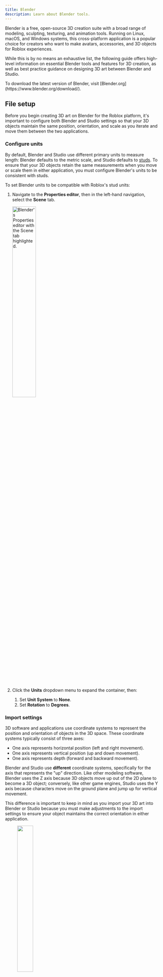 ```yaml
---
title: Blender
description: Learn about Blender tools.
---
```


Blender is a free, open-source 3D creation suite with a broad range of modeling, sculpting, texturing, and animation tools. Running on Linux, macOS, and Windows systems, this cross-platform application is a popular choice for creators who want to make avatars, accessories, and 3D objects for Roblox experiences.

While this is by no means an exhaustive list, the following guide offers high-level information on essential Blender tools and features for 3D creation, as well as best practice guidance on designing 3D art between Blender and Studio.

<Alert severity="info">
To download the latest version of Blender, visit [Blender.org](https://www.blender.org/download/).
</Alert>

## File setup

Before you begin creating 3D art on Blender for the Roblox platform, it's important to configure both Blender and Studio settings so that your 3D objects maintain the same position, orientation, and scale as you iterate and move them between the two applications.

### Configure units

By default, Blender and Studio use different primary units to measure length: Blender defaults to the metric scale, and Studio defaults to [studs](../physics/units.md). To ensure that your 3D objects retain the same measurements when you move or scale them in either application, you must configure Blender's units to be consistent with studs.

To set Blender units to be compatible with Roblox's stud units:

1. Navigate to the **Properties editor**, then in the left-hand navigation, select the **Scene** tab.

   <img src="../assets/art/blender-ui/scene-tab.jpg" width = "40%" alt="Blender's Properties editor with the Scene tab highlighted."/>

1. Click the **Units** dropdown menu to expand the container, then:
   1. Set **Unit System** to **None**.
   1. Set **Rotation** to **Degrees**.

### Import settings

3D software and applications use coordinate systems to represent the position and orientation of objects in the 3D space. These coordinate systems typically consist of three axes:

- One axis represents horizontal position (left and right movement).
- One axis represents vertical position (up and down movement).
- One axis represents depth (forward and backward movement).

Blender and Studio use **different** coordinate systems, specifically for the axis that represents the "up" direction. Like other modeling software, Blender uses the Z axis because 3D objects move up out of the 2D plane to become a 3D object; conversely, like other game engines, Studio uses the Y axis because characters move on the ground plane and jump up for vertical movement.

This difference is important to keep in mind as you import your 3D art into Blender or Studio because you must make adjustments to the import settings to ensure your object maintains the correct orientation in either application.

<GridContainer numColumns="2">
  <figure>
    <img src="../assets/art/3p-software/blender/NavigationGizmo.jpg" width = "35%" />
    <figcaption>Blender's Navigation Gizmo</figcaption>

  </figure>
  <figure>
    <img src="../assets/art/3p-software/blender/ViewSelector.jpg" width = "35%" />
    <figcaption>Studio's View Selector</figcaption>
  </figure>
</GridContainer>

#### Studio to Blender

To set Blender import settings for 3D objects from Studio:

1. In the top left-hand corner, click the hamburger menu. A popup menu displays.
1. Navigate to **File** > **Import** > **Wavefront (.obj)**, **FBX (.fbx)**, or **glTF 2.0 (.glb/.gltf)**. The **Blender File View** window displays.
1. Select one or multiple `.obj`, `.fbx`, or `.gltf` files that you want to import.
1. In the right-hand panel, navigate to the **General** section:

   1. Set **Scale** to **1** to keep the same scale from Studio.
   1. Set **Forward Axis** to **Z** to keep the same "forward" axis as Studio.
   1. Set **Up Axis** to **Y** to keep the same "up" axis as Studio.

   <img src="../assets/art/3p-software/blender/BlenderFileView-Import.png" width = "80%" alt="The Blender File View window with the General section highlighted."/>

1. In the bottom right-hand corner, click the **Import** button.

#### Blender to Studio

To set Studio import settings for 3D objects from Blender:

1. Navigate to **File** > **Import 3D**. Your local file browser displays.
1. Select and then confirm the 3D object's `.obj`, `.fbx`, or `.gltf` file(s) you want to import from your local system. The 3D Importer's **Import Preview** window displays.
1. In the right-hand panel, navigate to the **File General** section, then:

   1. Enable **Import Only as a Model** if you have multiple objects that you want to group into a `Class.Model` object.
   1. Enable **Upload to Roblox** if you want to create an asset with an asset ID that you can reference across projects.
   1. Set **Creator** to **Me** if you are the only one who needs to access the object, or to the group that owns the project you're working on. This latter setting ensures all eligible group members have permission to use the 3D object within the project.
   1. Enable **Insert Using Scene Position** so that the object retains the position you set in Blender.

   <img src="../assets/art/3p-software/blender/Studio-Import.png" width = "80%" alt="The Import Preview window with the File General section highlighted."/>

1. Navigate to the **File Transform** section, then set the following settings so that the object retains the same orientation from Blender:
   1. Set **World Forward** to **Front** to keep the same "forward" axis as Blender.
   1. Set **World Up** to **Top** to keep the same "up" axis as Blender.
1. Navigate to the **File Geometry** section, then set **Scale Unit** to **Stud** to keep the same scale from Blender.
1. At the bottom of the window, click the **Import** button. Your 3D object imports with the same scale and orientation from Blender.

### Export settings

Similar to the previous file setup section, it's important to consider Blender and Studio's different coordinate systems when you are ready to export your 3D art from Blender. By taking a little extra time in configuring your export settings, you can ensure your 3D objects maintain the correct orientation, scale, and position when you import them into Studio.

<Alert severity = 'warning'>
Avatar items, or other assets using specialized components, require unique export settings. See the following links for additional information:

<ul>
<li>For rigid accessories, see [accessory specifications](../art/accessories/specifications.md) and [accessory export settings](../art/accessories/export-settings.md).</li> <br />
<li>For layered accessories, see [layered accessory specifications](../art/accessories/clothing-specifications.md) and [layered export settings](../art/accessories/clothing-export-settings.md).</li> <br />
<li>For avatar characters, see [avatar specifications](../art/characters/specifications.md) and [avatar export settings](../art/characters/export-settings.md).</li>
</ul>
</Alert>

To set Blender settings for exporting 3D objects for Studio:

1. In the top left-hand corner, click the hamburger menu. A popup menu displays.
1. Navigate to **File** > **Export** > **Wavefront (.obj)**, **FBX (.fbx)**, or **glTF 2.0 (.glb/.gltf)**. The **Blender File View** window displays.
1. In the right-hand panel, navigate to the **Include** section, then enable **Limit to Selected Objects** to only export your selected objects.

   <img src="../assets/art/3p-software/blender/BlenderFileView-Export.png" width = "80%" alt="The Blender File View window with the General section highlighted."/>

1. In the **Transform** section
   1. If exporting `.fbx`, set **Apply Scalings** to **FBX Unit Scale** so that your object(s) keep the same scale in Studio. For more scaling information, see [Adjust scale](#adjust-scale-fbx).
   1. Set **Forward** to **Z Forward** to keep the same "forward" axis as Blender.
   1. Set **Up** to **Y Up** to keep the same "up" axis as Blender.
1. In the bottom right-hand corner, click the **Export** button. Your 3D object is now ready to [import into Studio](#blender-to-studio).

### Adjust scale (FBX)

The FBX (`.fbx`) file format is widely used in 3D workflows due to its broad support across modeling tools and game engines. However, when exporting from Blender using its default `.fbx` settings, models often import at an unexpectedly large scale in Roblox Studio.

<Alert severity = 'info'>Roblox Studio also supports GLTF (`.gltf`) formats which do not require these additional scaling configurations.</Alert>

<img src="../assets/modeling/meshes/Blender-Scale-Examples.png" width="65%" alt="Two default Blender cubes imported in Studio with different scales."/>

If you rely on `.fbx` in your workflow, proper export settings or project settings are essential to ensure that your models appear at the correct size and maintain their intended proportions across platforms.

There are many ways to configure your model so your `.fbx` model scales as expected in Studio. See the following popular settings to manage scaling:

<table>
<thead>
  <tr>
    <th>Blender setting</th>
    <th style={{width:"30%"}}>UI</th>
    <th>Description</th>
  </tr>
  </thead>
<tbody>
  <tr>
    <td>During export, set **Transform** > **Apply Scaling** to **FBX Unit Scale**.</td>
    <td><img src="../assets/modeling/skinned-meshes/Blender-Export-Settings-5.png" width="90%" alt="Two default Blender cubes imported in Studio with different scales."/></td>
    <td>Models exported with this setting import into Studio or back into Blender at the same scale. <br/><br/>Make sure all other scaling values in project or export settings are set to default (`1.0`).<br/><br/>
    This is the recommended way to export `.fbx` files at the same scale.</td>
  </tr>
  <tr>
    <td>During export, set **Transform** > **Scale** to **.01**.</td>
    <td><img src="../assets/modeling/skinned-meshes/Blender-Export-Settings-2.png" width="90%" alt="Two default Blender cubes imported in Studio with different scales."/></td>
    <td>This scales down your export so that the model imports into Studio at the expected scale. <br /><br />If you intend on importing this model back in Blender or any non-Studio tool, you might need to scale up the model on import, otherwise the model will import unexpectedly small.</td>
  </tr>
  <tr>
    <td>In the **Scene Properties** panel, set **Units** > **Unit Scale** to .**01**. </td>
    <td><img src="../assets/modeling/skinned-meshes/Blender-Scene-Units-Settings.png" width="90%" alt="Two default Blender cubes imported in Studio with different scales."/></td>
    <td>This scales down your entire scene so that the model imports into Studio at the expected scale. If you adjusted your scene units, you can export models using default settings into Studio.<br /><br />Working on models at `.01` scale can cause unexpected Blender issues, such as camera difficulties, issues with modifiers, or other complications. <br /><br />If you intend on importing this model back in Blender, you might need to scale up the model on import, otherwise the model will import unexpectedly small.</td>
  </tr>
</tbody></table>

<Alert severity = 'warning'> <AlertTitle>Note on existing resources</AlertTitle> <br /> Many reference files, demo projects, and downloadable assets may use older or inconsistent scale settings. Likewise, tutorials and guides might recommend different approaches for handling scale between Blender and Studio. <br/><br/>Always test and validate any external resources to ensure they work correctly with your current export workflow.</Alert>

## Fundamentals

Before you take a look at all of the common modeling, sculpting, and texturing tools for making 3D art for Studio, let's review Blender's fundamental interface elements that are important for navigating through the application and finding the appropriate menus and controls for your specific 3D creation task.

### Workspaces

<img src="../assets/art/blender-ui/Workspaces.png" width = "100%" alt="Blender's UI with workspaces highlighted."/>

**Workspaces** are preset window layouts with specialized UI configurations and tooling for different 3D creation work like modeling, sculpting, or texturing. You can use these workspace configurations as-is, or you can customize them to work for you as you quickly swap between different tasks.

<Alert severity="info">
For information on additional workspaces, see Blender's official [Workspaces](https://docs.blender.org/manual/en/2.81/interface/window_system/workspaces.html) documentation.
</Alert>

There are many default workspaces, but the following are the most common for creating 3D art for the Roblox platform.

<Tabs>
<TabItem key = "1" label="Layout">

<img src="../assets/art/3p-software/blender/Layout_Workspace.png" width = "60%" alt="Blender's Topbar with the Layout workspace highlighted."/>

The **Layout** workspace is the default workspace when you load a Blender file, and it provides basic tools for previewing and transforming your 3D objects, such as the Move, Scale, and Rotate tools. The default layout of this workspace includes the following UI for easy access as you set up your 3D art:

- [3D Viewport](https://docs.blender.org/manual/en/latest/editors/3dview/introduction.html) - Displays the entire scene.
- [Outliner](https://docs.blender.org/manual/en/latest/editors/outliner/introduction.html) - Displays all objects in the scene, comparable to Studio's Explorer window.
- [Properties Editor](https://docs.blender.org/manual/en/latest/editors/properties_editor.html) - Displays editable data for the active object, comparable to Studio's Properties window.
- [Timeline Editor](https://docs.blender.org/manual/en/latest/editors/timeline.html) - Displays all animation keyframes, comparable to the Animation Editor's timeline.

</TabItem>
<TabItem key = "2" label="Modeling">

<img src="../assets/art/3p-software/blender/Modeling_Workspace.png" width = "60%" alt="Blender's Topbar with the Modeling workspace highlighted."/>

The **Modeling** workspace is very similar to the Layout workspace, but it offers more space for the 3D Viewport so that you can focus on modifying the geometry of your 3D objects. If you swap between the Modeling and Layout workspaces, you can see the Properties Editor expand, the Outliner shrink in size, and the Timeline Editor disappear altogether.

The default layout of this workspace includes the following UI for modeling your 3D art:

- [3D Viewport](https://docs.blender.org/manual/en/latest/editors/3dview/introduction.html) - Displays the entire scene.
- [Outliner](https://docs.blender.org/manual/en/latest/editors/outliner/introduction.html) - Displays all objects in the scene, comparable to Studio's Explorer window.
- [Properties Editor](https://docs.blender.org/manual/en/latest/editors/properties_editor.html) - Displays editable data for the active object, comparable to Studio's Properties window.

The most common Roblox creator use case for this workspace is to create the geometrical shape of the 3D art before texturing or animating the geometry.

</TabItem>
<TabItem key = "3" label="Sculpting">

<img src="../assets/art/3p-software/blender/Sculpting_Workspace.png" width = "60%" alt="Blender's Topbar with the Sculpting workspace highlighted."/>

The **Sculpting** workspace provides sculpting tools for modifying meshes with over 20 unique brush types, such as Clay, Inflate, Smooth, and Flatten. Like other common sculpting software, this workspace also provides tooling to mask specific geometry so you can focus on sculpting specific areas without affecting the rest of the mesh.

The default layout of this workspace includes the following UI for sculpting your 3D art:

- [3D Viewport](https://docs.blender.org/manual/en/latest/editors/3dview/introduction.html) - Displays the entire scene.
- [Outliner](https://docs.blender.org/manual/en/latest/editors/outliner/introduction.html) - Displays all objects in the scene, comparable to Studio's Explorer window.
- [Properties Editor](https://docs.blender.org/manual/en/latest/editors/properties_editor.html) - Displays editable data for the active object, comparable to Studio's Properties window.

The most common Roblox creator use case for this workspace is to create organic 3D art like humans, animals, and plants.

</TabItem>
<TabItem key = "4" label="UV Editing">

<img src="../assets/art/3p-software/blender/UVEditing_Workspace.png" width = "60%" alt="Blender's Topbar with the UV Editing workspace highlighted."/>

The **UV Editing** workspace provides tools for UV mapping texture coordinates to 3D surfaces. The most striking visual change in this workspace is the addition of the UV Editor to allow you to view both your texture and your object on the same screen as you unwrap and adjust UVs.

The default layout of this workspace includes the following UI for UV mapping your 3D art:

- [UV Editor](https://docs.blender.org/manual/en/latest/editors/uv/introduction.html) - Displays the image texture that you're mapping onto your 3D object.
- [3D Viewport](https://docs.blender.org/manual/en/latest/editors/3dview/introduction.html) - Displays the entire scene.
- [Outliner](https://docs.blender.org/manual/en/latest/editors/outliner/introduction.html) - Displays all objects in the scene, comparable to Studio's Explorer window.
- [Properties Editor](https://docs.blender.org/manual/en/latest/editors/properties_editor.html) - Displays editable data for the active object, comparable to Studio's Properties window.

The most common Roblox creator use case for this workspace is to create and use trim sheets that you can apply to multiple 3D objects at once. This allows you to add significantly more visual complexity to your experiences without having to import additional textures, saving you a negative impact on memory. For more information on this process, see [Develop polished assets - Trim sheets](../tutorials/curriculums/environmental-art/develop-polished-assets.md#trim-sheets) in the Environmental art curriculum.

<Alert severity="info">
For more information on UV unwrapping, see Blender's official [Unwrapping Introduction](https://docs.blender.org/manual/en/latest/modeling/meshes/uv/unwrapping/introduction.html) documentation.
</Alert>

</TabItem>
<TabItem key = "5" label="Texture Paint">

<img src="../assets/art/3p-software/blender/TexturePaint_Workspace.png" width = "60%" alt="Blender's Topbar  with the Texture Painting workspace highlighted."/>

The **Texture Paint** workspace provides tools for coloring image textures onto geometry. Similar to the UV Editing workspace, the most striking visual change in this workspace is the addition of the Image Editor in Paint mode to allow you to view both your texture and your object on the same screen as you paint.

The default layout of this workspace includes the following UI for texture painting your 3D art:

- [Image Editor](https://docs.blender.org/manual/en/latest/editors/image/introduction.html) - Displays tools to create, view, and edit images that you can apply to the active object.
- [3D Viewport](https://docs.blender.org/manual/en/latest/editors/3dview/introduction.html) - Displays the entire scene.
- [Outliner](https://docs.blender.org/manual/en/latest/editors/outliner/introduction.html) - Displays all objects in the scene, comparable to Studio's Explorer window.
- [Properties Editor](https://docs.blender.org/manual/en/latest/editors/properties_editor.html) - Displays editable data for the active object, comparable to Studio's Properties window.

The most common Roblox creator use case for this workspace is to create a unique texture for characters, accessories, or important 3D objects that players regualarly interact with in experiences.

<Alert severity="info">
For more information on texture painting, see Blender's official [Texture Paint Introduction](https://docs.blender.org/manual/en/latest/sculpt_paint/texture_paint/introduction.html) documentation.
</Alert>

</TabItem>
</Tabs>

### 3D Viewport

<img src="../assets/art/blender-ui/3DViewport.png" width = "100%" alt="Blender's UI with the 3D Viewport highlighted."/>

Comparable to Studio's viewport, the **3D Viewport** lets you view and interact with your 3D objects as they exist in the 3D space. You can navigate through the scene, transform objects with your mouse, and see your changes in real time as you design your 3D art.

<Alert severity="info">
For more information, see Blender's official [3D Viewport](https://docs.blender.org/manual/en/latest/editors/3dview/introduction.html) documentation.
</Alert>

### Modes

<img src="../assets/art/blender-ui/Modes.png" width = "100%" alt="Blender's UI with the Modes selector highlighted."/>

**Modes** offer additional tooling for editing 3D objects in the 3D Viewport. When you select a new mode from the Modes selector:

- The Header displays new menu options.
- The Toolbar displays a new set of tools.
- Editors and their buttons and panels enable or disable appropriately.

Depending on which mode is active, your cursor can change into a brush, such as in paint or sculpt modes, and the 3D Viewport can change how it displays objects for that particular task, such as darkening an object so you can more easily see your paint strokes. As you learn Blender, it's useful to experiment with different modes to see what tools are available for your particular 3D creation task.

<Alert severity="info">
For more information on modes, see Blender's official [Object Modes](https://docs.blender.org/manual/en/latest/editors/3dview/modes.html) documentation.
</Alert>

<Tabs>
<TabItem key = "1" label="Object">

<img src="../assets/art/blender-ui/Object-Mode.jpg" width = "20%" alt="Blender's Modes selector with the Object Mode menu item highlighted."/>

**Object mode** is the default mode, and it provides tooling that's available for all object types, such as positioning vertices, edges, and faces, rotating and scaling objects, and measuring distance and angles. This mode is useful for high-level object transformations.

</TabItem>
<TabItem key = "2" label="Edit">

<img src="../assets/art/blender-ui/Edit-Mode.jpg" width = "20%" alt="Blender's Modes selector with the Edit Mode menu item highlighted."/>

**Edit mode** provides tooling for editing an object's shape. This mode is useful for more detailed object transformations, such as insetting faces, extruding regions, creating loop cuts, and beveling.

</TabItem>
<TabItem key = "3" label="Sculpt">

<img src="../assets/art/blender-ui/Sculpt-Mode.jpg" width = "20%" alt="Blender's Modes selector with the Sculpt Mode menu item highlighted."/>

**Sculpt mode** provides tooling for editing a mesh's shape. This mode is useful for creating more organic 3D art, such as humans, animals, and plants.

</TabItem>
<TabItem key = "4" label="Vertex Paint">

<img src="../assets/art/blender-ui/VertexPaint-Mode.jpg" width = "20%" alt="Blender's Modes selector with the Vertex Paint Mode menu item highlighted."/>

**Vertex Paint** mode provides tooling to set a mesh's vertices to specific colors. This mode is useful for when you want to paint the object itself instead of applying a texture onto the geometry.

</TabItem>
<TabItem key = "5" label="Weight Paint">

<img src="../assets/art/blender-ui/WeightPaint-Mode.jpg" width = "20%" alt="Blender's Object Mode dropdown with the Weight Paint Mode menu item highlighted."/>

**Weight Paint** mode provides tooling for vertex group weight painting. This mode is useful when you're creating avatars because it allows you to specify which parts of their body are influenced by parts of their armature.

</TabItem>
<TabItem key = "6" label="Texture Paint">

<img src="../assets/art/blender-ui/TexturePaint-Mode.jpg" width = "20%" alt="Blender's Object Mode dropdown with the Texture Paint Mode menu item highlighted."/>

**Texture Paint** mode provides tooling to paint a texture directly on a 3D object. This mode is useful for when you want to apply a texture onto the geometry instead of painting the object's vertices.

</TabItem>
</Tabs>

### Toolbar

<img src="../assets/art/blender-ui/Toolbar.png" width = "100%" alt="Blender's UI with the Toolbar highlighted."/>

The **Toolbar** is a vertical menu of tools on the left-hand side of the 3D Viewport. Each time you switch modes, the Toolbar responds by displaying a new unique set of tools for that particular mode.

<Alert severity="info">
For more information on the Toolbar, see Blender's official [Toolbar](https://docs.blender.org/manual/en/latest/editors/3dview/toolbar/index.html) documentation.
</Alert>

### 3D Cursor

<img src="../assets/art/blender-ui/3DCursor.png" width = "100%" alt="Blender's UI with the 3D Cursor highlighted."/>

The **3D Cursor** is a moveable reference point in the 3D space that has both location and rotation data. While this tool has many different uses, the most common are using its position and orientation to:

- Create precise transformations.
- Place new objects into the scene.
- Move objects or their vertices to new points in the 3D space.
- Reposition pivot point locations.

<Alert severity="info">
For more information on the 3D Cursor, see Blender's official [3D Cursor](https://docs.blender.org/manual/en/latest/editors/3dview/3d_cursor.html) documentation.
</Alert>

## Modeling tools

Now that you know how to navigate the user interface and change tools according to your specific 3D creation task, let's take a closer look at the most common modeling tools that allow you to change the shape of 3D objects by either impacting the entire mesh or one of the three basic elements of meshes:

- **Vertex** - A single point on the mesh.
- **Edge** - A line that connects two vertices.
- **Face** - A surface area between three or more vertices.

Each of the following sections details how you can use each tool for objects and/or mesh elements, the hotkeys you can use to activate the tool, and their most common use cases for creating 3D art for the Roblox platform.

<GridContainer numColumns="3">
  <figure>
    <img src="../assets/art/3p-software/blender/Vertex.png" alt="A single active vertex on a cube mesh." />
    <figcaption>Vertex</figcaption>
  </figure>
  <figure>
    <img src="../assets/art/3p-software/blender/Edge.png"alt="A single active edge on a cube mesh."/>
    <figcaption>Edge</figcaption>
  </figure>
	<figure>
    <img src="../assets/art/3p-software/blender/Face.png" alt="A single active face on a cube mesh." />
    <figcaption>Face</figcaption>
  </figure>
</GridContainer>

<Alert severity="info">
For more information on any of these mesh elements, see Blender's official [Mesh Structure](https://docs.blender.org/manual/en/latest/modeling/meshes/structure.html) documentation.
</Alert>

### Grab

<video controls src="../assets/art/3p-software/blender/grab-tool.mp4" width="80%"></video>

The **Grab** tool lets you move objects, vertices, edges, and faces from the 3D space, and it's one of the most essential tools for positioning objects or mesh elements in a scene. Many Roblox creators use this tool for editing purposes, such as positioning vertices, edges, and faces to a particular stud unit in the 3D space.

To use the Grab tool:

1. In either **Object** or **Edit** mode, select one or multiple objects, vertices, edges, or faces.
1. Press the <kbd>G</kbd> hotkey to activate the tool.
1. Move the mouse to reposition your selection. For further precision:
   - Press <kbd>X</kbd>, <kbd>Y</kbd>, or <kbd>Z</kbd> after you press <kbd>G</kbd> to constrain movement to the **X**, **Y**, or **Z** axis, respectively.
   - Double-press an axis key to slide vertices or edges along their natural path.
   - Hold <kbd>Shift</kbd> while moving your mouse to slow down movement for fine adjustments.
1. Left-click or press <kbd>Enter</kbd> to confirm the new position.

<Alert severity="info">
For more information on this tool, see Blender's official [Move](https://docs.blender.org/manual/en/latest/scene_layout/object/editing/transform/move.html) documentation.
</Alert>

### Snap

<video controls src="../assets/art/3p-software/blender/snap-tool.mp4" width="80%"></video>

The **Snap** tool lets you align objects and mesh elements by snapping them to other objects, mesh elements, or the 3D space's grid. Many Roblox creators use this tool to precisely position multiple objects together in the scene so that they can evaluate how they work together in an environment, particularly in regard to position, orientation, and scale.

To use the Snap tool:

1. In **Object** or **Edit** mode, navigate to the header, then click the **Snapping** button. A contextual menu displays.

<img src="../assets/art/3p-software/blender/Snapping.png" width = "40%" alt="Blender's header with the Snapping button highlighted."/>

1. In the contextual menu,
   1. Set **Snap Base** to one of the following:
      - **Closest** - Snaps using the vertex that's closest to the target.
      - **Center** - Snaps using the pivot point.
      - **Median** - Snaps using the median of the selection.
      - **Active** - In Object mode, this setting snaps using the origin of the active element; in Edit mode, this setting snaps using the center of the active element.
   1. Set **Snap Target** to one of the following:
      - **Increment** - Snaps to grid points from the selection's location.
      - **Grid** - Snaps to the grid in the 3D viewport.
      - **Vertex** - Snaps to the vertex that's closest to the mouse cursor.
      - **Edge** - Snaps to the edge that's closest to the mouse cursor.
      - **Face** - Snaps to the face that's closest to the mouse cursor.
      - **Volume** - Snaps the selection to a depth that's centered inside the object under the cursor.
      - **Edge Center** - Snaps to the centerpoint of the edge that's closest to the mouse cursor.
      - **Edge Perpendicular** - Snaps to a specific point on the edge so that the line from the selection's original location to its new location is perpendicular to that edge.
   1. Set **Affect** to one of the following:
      - **Move** - Snaps while moving the selection.
      - **Rotate** - Snaps while rotating the selection.
      - **Scale** - Snaps while scaling the selection.
1. Press <kbd>Shift</kbd> + <kbd>Tab</kbd> to activate the tool.
1. For further precision, hold <kbd>Shift</kbd> to snap the selection in finer increments.
1. Move, rotate, or scale an object or mesh element according to your settings.

<Alert severity="info">
For more information on this tool, see Blender's official [Snapping](https://docs.blender.org/manual/en/latest/editors/3dview/controls/snapping.html) documentation.
</Alert>

### Inset

<video controls src="../assets/art/3p-software/blender/inset-tool.mp4" width="80%"></video>

The **Inset** tool lets you create an inset with adjustable thickness and depth from a face or group of faces. Many Roblox creators use this tool to create uniform fine details in their meshes while maintaining a clean edge flow for their topology.

To use the Inset tool:

1. In **Edit** mode, select one or multiple faces.
1. Press the <kbd>I</kbd> hotkey to activate the tool.
1. Move the mouse to adjust your inset's size. For further precision:
   - Hold <kbd>Ctrl</kbd> to adjust the depth of the inset.
   - Hold <kbd>Shift</kbd> while moving your mouse to slow down movement for fine adjustments.
   - Press <kbd>I</kbd> again to inset each active face.
1. Left-click or press <kbd>Enter</kbd> to confirm your inset(s).

<Alert severity="info">
For more information on this tool, see Blender's official [Inset Faces](https://docs.blender.org/manual/en/latest/modeling/meshes/editing/face/inset_faces.html) documentation.
</Alert>

### Extrude

<video controls src="../assets/art/3p-software/blender/extrude-tool.mp4" width="80%"></video>

The **Extrude** tool lets you create new geometry by pulling out new faces, edges, or vertices from existing geometry. Many Roblox creators use this tool to create depth, volume, and complex shapes from Blender's primitive meshes.

To use the Extrude tool:

1. In **Edit** mode, select one or multiple vertices, edges, or faces.
1. Press the <kbd>E</kbd> hotkey to activate the tool.
1. Move the mouse to adjust your extrusion's length. For further precision, press <kbd>X</kbd>, <kbd>Y</kbd>, or <kbd>Z</kbd> after you press <kbd>E</kbd> to constrain movement to the **X**, **Y**, or **Z** axis, respectively.
1. Left-click or press <kbd>Enter</kbd> to confirm your extrusion(s).

<Alert severity="info">
For more information on this tool, see the following official Blender documentation:
- [Extrude](https://docs.blender.org/manual/en/latest/modeling/meshes/editing/mesh/extrude.html)
- [Extrude Vertices](https://docs.blender.org/manual/en/latest/modeling/meshes/editing/vertex/extrude_vertices.html)
- [Extrude Edges](https://docs.blender.org/manual/en/latest/modeling/meshes/editing/edge/extrude_edges.html)
- [Extrude Faces](https://docs.blender.org/manual/en/latest/modeling/meshes/editing/face/extrude_faces.html)
</Alert>

### Subdivide

<video controls src="../assets/art/3p-software/blender/subdivide-tool.mp4" width="80%"></video>

The **Subdivide** tool lets you cut edges or faces into smaller divisions, a process that adds new vertices and resolution to your meshes. Many Roblox creators use this tool to create smooth curves, add fine details to surfaces, and prepare meshes before applying additional modifiers.

To use the Subdivide tool:

1. In **Edit** mode, select one or edges or faces.
1. Right-click to display a contextual menu for your active edges or faces, then select **Subdivide** to activate the tool. The Subdivide panel displays.
1. Set **Number of Cuts** to the number of subdivisions you want for your edges or faces.

   <img src="../assets/art/3p-software/blender/Subdivide-Panel.png" width = "40%" alt="The Subdivide panel with the Number of Cuts setting highlighted."/>

1. Left-click to confirm your subdivision(s).

<Alert severity="info">
For more information on this tool, see Blender's official [Subdivide](https://docs.blender.org/manual/en/latest/modeling/meshes/editing/edge/subdivide.html) documentation.
</Alert>

### Bridge Edge Loops

<video controls src="../assets/art/3p-software/blender/bel-tool.mp4" width="80%"></video>

The **Bridge Edge Loops** tool lets you connect multiple edge loops with faces. Many creators use this tool to fill gaps without manually creating new faces, merge complex sections of their meshes, and maintain clean topology for smooth deformations.

To use the Bridge Edge Loops tool:

1. In **Edit** mode, select two or more edge loops that you want to connect.
1. Press the <kbd>Ctrl</kbd> + <kbd>E</kbd> hotkey to display a contextual menu for your active edge loops, then select **Bridge Edge Loops** to activate the tool.The **Bridge Edge Loops** panel displays.
1. Set **Number of Cuts** to the number of subdivisions you want for your new bridge.
1. **(Optional)** For further precision for curved bridges, increase **Smoothness** to create a more rounded bridge.
1. Left-click to confirm your bridge.

<Alert severity="info">
For more information on this tool, see Blender's official [Bridge Edge Loops](https://docs.blender.org/manual/en/latest/modeling/meshes/editing/edge/bridge_edge_loops.html) documentation.
</Alert>

### Fill

<video controls src="../assets/art/3p-software/blender/fill-tool.mp4" width="80%"></video>

The **Fill** tool lets you create triangular faces between any active edges or vertices, as long as they form one or more complete perimeters. Many Roblox creators use this tool to close gaps in their meshes so that they're watertight, or without exposed holes.

To use the Fill tool:

1. In **Edit** mode, select at least three vertices or two or more edges that form at least one complete perimeter.
1. Press <kbd>Alt</kbd> + <kbd>F</kbd> to activate the tool.
1. **(Optional)** In the **Fill** panel, enable **Beauty** to arrange the triangles nicely.
1. Left-click to confirm your new face.

<Alert severity="info">
For more information on this tool, see Blender's official [Fill](https://docs.blender.org/manual/en/latest/modeling/meshes/editing/face/fill.html) documentation.
</Alert>

### New Faces from Edges

<video controls src="../assets/art/3p-software/blender/nffe-tool.mp4" width="80%"></video>

The **New Faces from Edges** tool lets you either create an edge if only two vertices are active, otherwise it creates a face between the active mesh elements. Many Roblox creators use this tool to close many gaps at once in their meshes so that the meshes are watertight, or to create geometry between many solitary vertices.

To use the New Faces from Edges tool:

1. In **Edit** mode, select at least three vertices, or two or more edges that form one or more complete perimeters.
1. Press the <kbd>F</kbd> hotkey to activate the tool.
1. Left-click to confirm your new face.

<Alert severity="info">
For more information on this tool, see Blender's official [New Edge/Face from Vertices](https://docs.blender.org/manual/en/latest/modeling/meshes/editing/vertex/make_face_edge.html) documentation.
</Alert>

### Dissolve

<video controls src="../assets/art/3p-software/blender/dissolve-tool.mp4" width="80%"></video>

The **Dissolve** tool lets you remove geometry without leaving holes in your meshes. Many Roblox creators use this tool to optimize their 3D art, merge geometry, or remove unnecessary mesh elements while retaining the overall structure of the mesh.

To use the Dissolve tool:

1. In **Edit** mode, select the vertices, edges, or faces that you want to remove from your mesh.
1. Right-click to display a contextual menu for your active mesh elements, then:
   1. If your selection is made up of vertices, select **Dissolve Vertices** to remove the active vertices and merge their neighboring edges.
   1. If your selection is made up of edges, select **Dissolve Edges** to remove the active edges and join the surrounding faces to maintain the edge's outline.
   1. If your selection is made up of faces, select **Dissolve Faces** to remove the active face(s) and fill the gap with a new face, if necessary.

<Alert severity="info">
For more information on this tool, see Blender's official [Deleting & Dissolving](https://docs.blender.org/manual/en/latest/modeling/meshes/editing/mesh/delete.html#dissolve) documentation.
</Alert>

### Delete

<video controls src="../assets/art/3p-software/blender/delete-tool.mp4" width="80%"></video>

The **Delete** tool lets you completely remove geometry from your meshes, leaving one or many holes wherever geometry was removed. Many Roblox creators use this tool instead of the Dissolve tool whenever they want to restructure their meshes during the iteration process.

To use the Delete tool:

1. In **Edit** mode, select the vertices, edges, or faces that you want to remove from your mesh.
1. Press the <kbd>X</kbd> hotkey to display a contextual menu for your selection.
1. Choose one of the following menu items:
   1. Select **Vertices** to delete all active vertices, removing any faces or edges they are connected to.
   1. Select **Edges** to delete all active edges, removing any faces that the edge shares with it.
   1. Select **Faces** to remove all active faces, removing any edges they are connected to.
   1. Select **Only Edges and Faces** to remove only the active edges and adjacent faces.
   1. Select **Only Faces** to remove all active faces without also affecting active edges in the selection.

<Alert severity="info">
For more information on this tool, see Blender's official [Deleting & Dissolving](https://docs.blender.org/manual/en/latest/modeling/meshes/editing/mesh/delete.html#delete) documentation.
</Alert>

### Mirror Modifier

<video controls src="../assets/art/3p-software/blender/MM-Tool.mp4" width="80%"></video>

The **Mirror modifier** lets you mirror geometry across one or multiple axes so that you can create symmetrical 3D art with minimal effort. Many Roblox creators use this tool while modeling avatars or architectural objects that are important to be perfectly symmetrical.

To use the Mirror modifier:

1. In **Object** mode, select the object that you want to mirror.
1. Navigate to the **Properties editor**, then in the lefthand navigation, select the **Modifiers** tab.

   <img src="../assets/art/blender-ui/Modifiers-Tab.png" width = "40%" alt="Blender's Properties editor with the Modifiers tab highlighted."/>

1. Click the **Add Modifier** button, then insert the **Mirror** modifier.
1. Set **Axis** to **X**, **Y**, and/or **Z** to mirror along one or many axes.
1. In **Edit** mode, modify your object or any of its mesh elements to see your modifications mirror along an axis or multiple axes.

## Texturing tools

After you finish modeling your 3D object, it's time to apply a texture to your mesh so that it has additional visual characteristics, such as color, depth, and roughness through a [texture map](../art/modeling/surface-appearance.md). These are details that modeling alone can't provide, transforming your object from a blank shape to something that looks either realistic or stylized according to your experience's art requirements.

<GridContainer numColumns="2">
  <figure>
    <img src="../assets/art/3p-software/blender/NoTexture.png" width = "60%" />
    <figcaption>Model without a texture</figcaption>

  </figure>
  <figure>
    <img src="../assets/art/3p-software/blender/WithTexture.png" width = "60%" />
    <figcaption>Model with a texture</figcaption>
  </figure>
</GridContainer>

Each of the following sections details how you can use each tool for either UV editing or vertex painting objects, the hotkeys you can use to activate the tool, and their most common use cases for texturing 3D art for the Roblox platform.

### UV editing

UV editing is the process of unwrapping your 3D object's faces and mapping them onto a 2D image texture. This process allows you to use a single texture to apply visual characteristics to multiple objects in Blender, saving you a negative impact on memory in Studio. For example, the following door frame, ceiling, and card reader meshes in the [Laser Tag](../resources/templates.md#laser-tag) template all use the same UV map to add metal adornments.

<GridContainer numColumns="3">
  <figure>
    <img src="../assets/tutorials/environmental-art-curriculum/Section2/TrimSheets-Doorway.jpg" alt="An doorway with trim sheet textures applied." width="100%"/>
  </figure>
  <figure>
    <img src="../assets/tutorials/environmental-art-curriculum/Section2/TrimSheets-Ceiling.jpg" alt="A group of ceiling tiles with trim sheet textures applied." width="100%"/>
  </figure>
  <figure>
    <img src="../assets/tutorials/environmental-art-curriculum/Section2/TrimSheets-Reader.jpg" alt="A futuristic card reader with trim sheet textures applied." width="100%"/>
  </figure>
</GridContainer>

The "UV" in UV editing stands for the axes on the 2D image map that you use during the mapping process:

- U axis - The horizontal position (left and right movement).
- V axis - The vertical position (up and down movement).

Because 3D objects use the X, Y, and Z axes in the 3D space, 3D creation applications typically use U and V to avoid confusion when referring to coordinates in 2D image space. That being said, many Blender UI workflows still use X and Y, so it's helpful to know the 2D space equivalent axis.

When you unwrap a 3D object, all active faces flatten into the 2D space in the UV Editor to make up the **UV map**, and different sections of the model split into separate groupings, commonly referred to as **UV islands**. For example, if you were to unwrap a standard Blender cube, each face would become its own UV island in the UV map.

<GridContainer numColumns="2">
  <figure>
    <img src="../assets/art/3p-software/blender/CubeMap.png" alt="A UV map of a 3D cube." width="60%"/>
    <figcaption>UV map in the UV Editor</figcaption>
  </figure>
  <figure>
    <img src="../assets/art/3p-software/blender/UV-Cube.png" alt="The 3D cube that is being unwrapped." width="60%"/>
    <figcaption>Cube in the 3D Viewport</figcaption>
  </figure>
</GridContainer>

Every point, line, and face in the UV map corresponds to a vertex, edge, and face in the mesh. This means that when you move UV islands to different parts of the texture, their corresponding vertices, edges, and faces update to reflect the area of the texture that they now overlap.

Blender often creates UV islands along **seams**, or connected edges, to minimize distortion and make it easier for you to apply your texture. While this default UV island configuration is a great place to start, it's almost always necessary to modify each island's position, orientation, and scale to overlap the area of the texture you want to project, or mark your own seams to focus on texturing specific areas at a time.

By investing the time to unwrap, arrange, and map your UV islands, you can improve your texture quality and reduce stretching or distortion on all of your 3D art. The following subsections highlight the most common tools for this process, specifically in regards to unwrapping and mapping your objects.

<Alert severity="info">
For more high-level information on this process, see Blender's official [UV Editor](https://docs.blender.org/manual/en/latest/editors/uv/introduction.html) and [Getting Started with UVs](https://docs.blender.org/manual/en/latest/modeling/meshes/uv/unwrapping/introduction.html#getting-started) documentation.
</Alert>

#### Mark Seam

The **Mark Seam** tool lets you manually break up a 3D object's UV map into smaller, manageable sections. While this step in the unwrapping process is technically optional, many Roblox creators find it useful for concentrating on collections of related faces for complex objects that require a lot of detailed texture work.

For example, the following rivet gun requires a metal texture for the barrel, and a leather texture for the grip. To make it easier to texture this object, you can mark the seams of the grip, unwrap just the faces between those seams, then map it to a leather texture image.

<GridContainer numColumns="2">
  <figure>
    <img src="../assets/art/3p-software/blender/MS-UVMap-Gun.png" alt="A UV map of a grip on a rivet gun." width="84%"/>
    <figcaption>Grip UV map in the UV Editor</figcaption>
  </figure>
  <figure>
    <img src="../assets/art/3p-software/blender/MS-Seams-Gun.png" alt="The marked seams and enclosed faces on the rivet gun that are being unwrapped." width="60%"/>
    <figcaption>Marked seams in the 3D Viewport</figcaption>
  </figure>
</GridContainer>

To use the Mark Seam tool:

1. Open the **UV Editing** workspace. The UV Editor displays on the lefthand side of the screen, and the 3D viewport displays on the righthand side of the screen in Edit mode.
1. In the **3D Viewport**, navigate to your 3D object, then select the edges where you want to create seams.
1. Press the <kbd>Ctrl</kbd> + <kbd>E</kbd> hotkey to open the **Edge** contextual menu.
1. Select **Mark Seam**. The seam turns red and is ready for the Unwrap tool.

When you are ready to unwrap your object, Blender will unwrap the enclosed faces of the seam as its own island.

<Alert severity="info">
For more information on this tool, see Blender's official [Seams](https://docs.blender.org/manual/en/latest/modeling/meshes/uv/unwrapping/seams.html) documentation.
</Alert>

#### Unwrap

The **Unwrap** tool lets you unwrap and clean up the UV map of any marked seams or active faces of a 3D object so that you have a solid foundation of UV islands to work with. This can quickly take UV coordinates from being a complete mess to something more manageable.

Many Roblox creators use this tool for complex shapes that they need full control over when applying textures, such as characters, clothes, and curvy objects, because it works quickly and avoids stretching and distortion.

<GridContainer numColumns="2">
  <figure>
    <img src="../assets/art/3p-software/blender/Before-Unwrap.png" alt="A chaotic with disorganized islands." width="75%"/>
    <figcaption>Before using the Unwrap tool</figcaption>
  </figure>
  <figure>
    <img src="../assets/art/3p-software/blender/After-Unwrap.png" alt="A clean UV map with organized islands." width="70%"/>
    <figcaption>After using the Unwrap tool</figcaption>
  </figure>
</GridContainer>

To use the Unwrap tool:

1. Open the **UV Editing** workspace. The UV Editor displays on the lefthand side of the screen, and the 3D viewport displays on the righthand side of the screen in Edit mode.
1. In the **3D Viewport**, navigate to your 3D object, then either use the **Mark Seam** tool to create seams, and/or select the specific faces you want to texture.
1. Press the <kbd>U</kbd> hotkey to open the **UV Mapping** contextual menu.
1. Select **Unwrap**. Your selection's UV islands display neatly in the UV Editor.
1. In the **UV Editor**, move, scale, or rotate UV islands to the appropriate position, orientation, and scale on your texture.

<Alert severity="info">
For more information on this tool, see Blender's official [UV Operators - Unwrap](https://docs.blender.org/manual/en/latest/modeling/meshes/editing/uv.html#Unwrap) documentation.
</Alert>

#### Follow Active Quads

The **Follow Active Quads** tool lets you generate clean and organized UV islands according to the UV coordinates of a previously unwrapped active face. This is particularly useful for grid-like topology, such as when you're unwrapping walls, floors, or mechanical parts using trim sheets.

Many Roblox creators use this tool to apply a consistent texture to curved 3D objects, such as sidewalks for experiences or belts for accessories.

<video controls src="../assets/art/3p-software/blender/FollowActiveQuads.mp4" width="80%"></video>

To use the Follow Active Quads tool:

1. Open the **UV Editing** workspace. The UV Editor displays on the lefthand side of the screen, and the 3D viewport displays on the righthand side of the screen in Edit mode.
1. In the **3D Viewport**, navigate to your 3D object, then unwrap every face you want to texture using an active face.
1. **(Optional)** Configure your active face.
   1. In the **UV Editor**, select the face you want to be your active face, then press <kbd>Option</kbd> + <kbd>M</kbd> hotkey to open the **Split** contextual menu.
   1. Select **Selection**. The active face separates from the UV island.
   1. Move, scale, or rotate your active face to the appropriate position, orientation, and scale that you want other faces in the UV map to follow.
1. In the **UV Editor**, select all faces you want to follow the active face. Make sure to select your active face last so that Blender knows to use its layout as the guide.
1. Press the <kbd>U</kbd> hotkey to open the **Unwrap** contextual menu, then select **Follow Active Quads**. Blender aligns your selection's UV coordinates to match the active face's shape and orientation.

<Alert severity="info">
For more information on this tool, see Blender's official [UV Operators - Follow Active Quads](https://docs.blender.org/manual/en/latest/modeling/meshes/editing/uv.html#follow-active-quads) documentation.
</Alert>

#### Projection

Projection tools are tools that project a 3D object's surface onto the 2D image texture plane. Each projection tool controls how the object's shape unwraps and maps onto the 2D texture:

- **Cube Projection** - Projects the object's faces onto all six sides of a cube; useful for boxy shapes like crates.
- **Sphere Projection** - Projects the object's surface onto a sphere; useful for round shapes like eyes.
- **Cylinder Projection** - Projects the object onto a cylindrical shape; useful for tubes, pipes, and limbs.
- **Project from View** - Projects the object's selected faces according to the current camera or viewport angle; useful for flat surfaces and decals.
- **Smart UV Project** - Automatically unwraps the model and generates islands according to a set angle between faces.

It's useful to consider how you can utilize projection tools to save time in the texturing process, especially for simple objects that require repetitive textures. For example, many Roblox creators strategically use these tools to efficiently create UV islands for basic geometric shapes without needing to mark seams from edges.

<GridContainer numColumns="2">
  <figure>
    <img src="../assets/art/3p-software/blender/SmartUVProject.png" alt="A UV map using Smart UV Project." width="73%"/>
    <figcaption>A UV map using Smart UV Project.</figcaption>
  </figure>
  <figure>
    <img src="../assets/art/3p-software/blender/CubeProjection.png" alt="A UV map using Cube Projection." width="70%"/>
    <figcaption>A UV map using Cube Projection.</figcaption>
  </figure>
</GridContainer>

To use a projection tool:

1. Open the **UV Editing** workspace. The UV Editor displays on the lefthand side of the screen, and the 3D viewport displays on the righthand side of the screen in Edit mode.
1. In the **3D Viewport**, navigate to your 3D object, then select every face.
1. Press the <kbd>U</kbd> hotkey to open the **UV Mapping** contextual menu, then select one of the following options:
   - **Cube Projection**
   - **Sphere Projection**
   - **Cylinder Projection**
   - **Project from View**
   - **Smart UV Project**

<Alert severity="info">
For more information, see the following official Blender documentation:
- [Cube Projection](https://docs.blender.org/manual/en/latest/modeling/meshes/editing/uv.html#cube-projection)
- [Sphere Projection](https://docs.blender.org/manual/en/latest/modeling/meshes/editing/uv.html#sphere-projection)
- [Cylinder Projection](https://docs.blender.org/manual/en/latest/modeling/meshes/editing/uv.html#cylinder-projection)
- [Project from View](https://docs.blender.org/manual/en/latest/modeling/meshes/editing/uv.html#project-from-view)
- [Smart UV Project](https://docs.blender.org/manual/en/latest/modeling/meshes/editing/uv.html#smart-uv-project)
</Alert>

### Vertex painting

Vertex painting is the process of storing color information directly on the vertices of your 3D object rather than through traditional textures or materials. In this approach, each vertex holds color data that Blender interpolates across the faces of a mesh, creating either smooth gradients or solid blocks of color without the need for UV mapping or image textures.

Vertex painting is useful for adding color variation to your assets in a lightweight, efficient way, especially in stylized workflows or experiences where performance is a concern, as it can reduce texture memory usage and draw calls. Many Roblox creators use vertex painting in conjunction with Studio's default materials, `Class.MaterialVariant` objects, and `Class.SurfaceAppearance` objects to create visual complexity on otherwise simple 3D objects.

<GridContainer numColumns="3">
  <figure>
    <img src="../assets/art/3p-software/blender/VP-NoColor.png" alt="A rocket launcher object in Blender without any color." width="100%"/>
    <figcaption>Object without color</figcaption>
  </figure>
  <figure>
    <img src="../assets/art/3p-software/blender/VP-WithColor.png" alt="A rocket launcher object in Blender with vertex paint on the handle." width="98%"/>
    <figcaption>Object with vertex paint</figcaption>
  </figure>
  <figure>
    <img src="../assets/art/3p-software/blender/VP-WithTexture.png" alt="A rocket launcher object in Studio with vertex paint and a SurfaceAppearance texture" width="95%"/>
    <figcaption>Object with vertex paint and image texture</figcaption>
  </figure>
</GridContainer>

To vertex paint:

1. Add a color attribute to store color information to your object's vertices.

   1. In the **3D Viewport**, select your 3D object.
   1. Navigate to the **Properties editor**, then in the left-hand navigation, select the **Data** tab.

      <img src="../assets/art/blender-ui/Data-Tab.png" width = "40%" alt="Blender's Properties editor with the Data tab highlighted."/>

   1. Click the **Color Attributes** dropdown menu to expand the container, then click the **+** button. The **Add Color Attribute** contextual menu displays.
   1. Set **Domain** to **Vertex**, **Data Type** to **Color**, then click the **Add** button. Your object now has a color attribute.

1. Configure the 3D Viewport to display your color attribute.

   1. In the **3D Viewport**, navigate to the top right-hand corner **Viewport Shading** options, then click the button for the **Solid** shading mode.

      <img src="../assets/art/blender-ui/ViewportShading-Solid.png" width = "40%" alt="Blender's Viewport Shading options with the Solid shading mode highlighted."/>

   1. Click the **Viewport Shading** dropdown arrow, then in the contextual menu, set **Color** to **Attribute**. The 3D Viewport updates to display your color attribute on your object.

      <img src="../assets/art/3p-software/blender/ColorAttribute.png" alt="Blender's Viewport Shading dropdown menu with the dropdown arrow and Color settings highlighted." width="40%"/>

1. Select a color for your brush.

   1. In **Vertex Paint** mode, navigate to the top left-hand corner, then click on the active color swatch. A contextual menu displays.
   1. Select your color on the color wheel, or with a RGB, HSV, or Hex code.

      <img src="../assets/art/blender-ui/ActiveSwatch.png" width = "30%" alt="Blender's active swatch UI highlighted."/>

1. Apply color to your object.
   1. To apply color to individual vertices:
      1. In the **3D Viewport**, click and drag over your object's vertices to apply your color with a smooth gradient.
      1. For further precision, press the <kbd>[</kbd> or <kbd>]</kbd> hotkey to increase or decrease the brush size, respectively.
   1. To flood fill your color,
      1. In **Edit** mode, select the vertices or faces that you want to apply your color.
      1. In **Vertex Paint** mode, press the <kbd>Ctrl</kbd> + <kbd>X</kbd> hotkey. Your selected vertices or faces display the new color.

<Alert severity="info">
For more information on this process, see Blender's official [Vertex Paint](https://docs.blender.org/manual/en/latest/sculpt_paint/vertex_paint/index.html) documentation.
</Alert>
